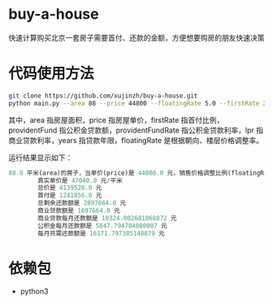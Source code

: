 # buy-a-house
快速计算购买北京一套房子需要首付、还款的金额，方便想要购房的朋友快速决策

# 代码使用方法
```bash
git clone https://github.com/xujinzh/buy-a-house.git
python main.py --area 88 --price 44800 --floatingRate 5.0 --firstRate 30 --providentFund 1200000 --providentFundRate 3.25 --lpr 5.4 --years 25
```



其中，area 指房屋面积，price 指房屋单价，firstRate 指首付比例，providentFund 指公积金贷款额，providentFundRate 指公积金贷款利率，lpr 指商业贷款利率，years 指贷款年限，floatingRate 是根据朝向、楼层价格调整率。

运行结果显示如下：
```python
88.0 平米(area)的房子，当单价(price)是 44800.0 元，销售价格调整比例(floatingRate)是 5.0%，首付比例(firstRate)是 30.0%，公积金最高贷款额度(providentFund)是 1200000.0 元，公积金贷款利率(providentFundRate)是 3.25%，当期 LPR(lpr) 是 5.4%，贷款年限是 25 年(years)时：
        真实单价是 47040.0 元/平米
        总价是 4139520.0 元
        首付是 1241856.0 元
        总剩余还款额是 2897664.0 元
        商业贷款额是 1697664.0 元
        商业贷款每月还款额是 10324.002681068872 元
        公积金每月还款额是 5847.794704080007 元
        每月共需还款额是 16171.797385148879 元
```

# 依赖包
- python3